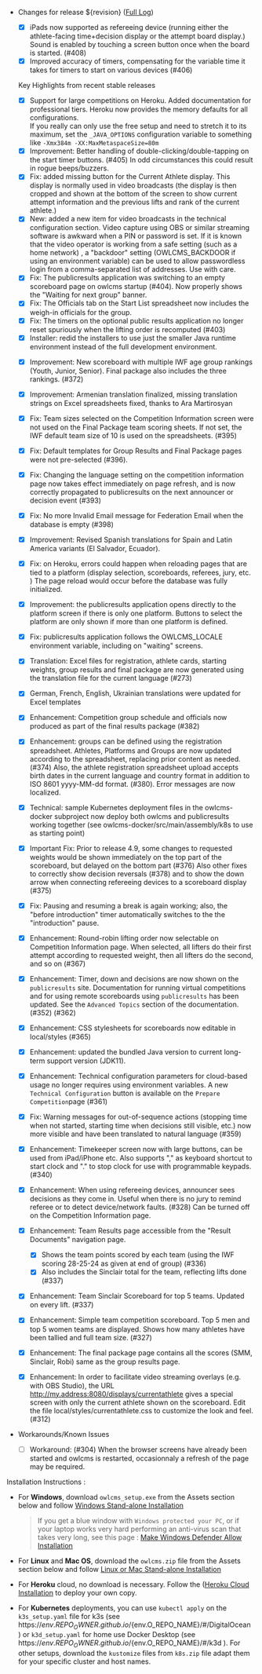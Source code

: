 * Changes for release ${revision}  ([Full Log](https://github.com/jflamy/owlcms4/issues?utf8=%E2%9C%93&q=is%3Aclosed+is%3Aissue+project%3Ajflamy%2Fowlcms4%2F1+))

  - [x] iPads now supported as refereeing device (running either the athlete-facing time+decision display or the attempt board display.)   Sound is enabled by touching a screen button once when the board is started. (#408)
  - [x] Improved accuracy of timers, compensating for the variable time it takes for timers to start on various devices (#406)
  
  Key Highlights from recent stable releases
  
  - [x] Support for large competitions on Heroku. Added documentation for professional tiers. Heroku now provides the memory defaults for all configurations.  
    If you really can only use the free setup and need to stretch it to its maximum, set the `_JAVA_OPTIONS` configuration variable to something like `-Xmx384m -XX:MaxMetaspaceSize=80m`
  - [x] Improvement: Better handling of double-clicking/double-tapping on the start timer buttons. (#405) In odd circumstances this could result in rogue beeps/buzzers.
  - [x] Fix: added missing button for the Current Athlete display. This display is normally used in video broadcasts (the display is then cropped and shown at the bottom of the screen to show current attempt information and the previous lifts and rank of the current athlete.)
  - [x] New: added a new item for video broadcasts in the technical configuration section. Video capture using OBS or similar streaming software is awkward when a PIN or password is set.  If it is known that the video operator is working from a safe setting (such as a home network) , a "backdoor" setting (OWLCMS_BACKDOOR if using an environment variable) can be used to allow passwordless login from a comma-separated list of addresses.  Use with care.
  - [x] Fix: The publicresults application was switching to an empty scoreboard page on owlcms startup (#404).  Now properly shows the "Waiting for next group" banner.
  - [x] Fix: The Officials tab on the Start List spreadsheet now includes the weigh-in officials for the group.
  - [x] Fix: The timers on the optional public results application no longer reset spuriously when the lifting order is recomputed (#403)
  - [x] Installer:  redid the installers to use just the smaller Java runtime environment instead of the full development environment.
  
  * [x] Improvement: New scoreboard with multiple IWF age group rankings (Youth, Junior, Senior).  Final package also includes the three rankings. (#372)
  * [x] Improvement: Armenian translation finalized, missing translation strings on Excel spreadsheets fixed, thanks to Ara Martirosyan
  * [x] Fix: Team sizes selected on the Competition Information screen were not used on the Final Package team scoring sheets.  If not set, the IWF default team size of 10 is used on the spreadsheets. (#395) 
  * [x] Fix: Default templates for Group Results and Final Package pages were not pre-selected (#396).
  * [x] Fix: Changing the language setting on the competition information page now takes effect immediately on page refresh, and is now correctly propagated to publicresults on the next announcer or decision event (#393)
  * [x] Fix: No more Invalid Email message for Federation Email when the database is empty (#398)
  * [x] Improvement: Revised Spanish translations for Spain and Latin America variants (El Salvador, Ecuador).
  * [x] Fix: on Heroku, errors could happen when reloading pages that are tied to a platform (display selection, scoreboards, referees, jury, etc. )  The page reload would occur before the database was fully initialized.
  * [x] Improvement: the publicresults application opens directly to the platform screen if there is only one platform.  Buttons to select the platform are only shown if more than one platform is defined.
  * [x] Fix: publicresults application follows the OWLCMS_LOCALE environment variable, including on "waiting" screens.
  * [x] Translation: Excel files for registration, athlete cards, starting weights, group results and final package are now generated using the translation file for the current language (#273)
  * [x] German, French, English, Ukrainian translations were updated for Excel templates
  * [x] Enhancement: Competition group schedule and officials now produced as part of the final results package (#382)
  * [x] Enhancement: groups can be defined using the registration spreadsheet.  Athletes, Platforms and Groups are now updated according to the spreadsheet, replacing prior content as needed. (#374)  Also, the athlete registration spreadsheet upload accepts birth dates in the current language and country format in addition to ISO 8601 yyyy-MM-dd format. (#380).  Error messages are now localized.
  * [x] Technical: sample Kubernetes deployment files in the owlcms-docker subproject now deploy both owlcms and publicresults working together (see owlcms-docker/src/main/assembly/k8s to use as starting point)
  
  * [x] Important Fix: Prior to release 4.9, some changes to requested weights would be shown immediately on the top part of the scoreboard, but delayed on the bottom part (#376)   Also other fixes to correctly show decision reversals (#378) and to show the down arrow when connecting refereeing devices to a scoreboard display (#375)
  * [x] Fix:  Pausing and resuming a break is again working; also, the "before introduction" timer automatically switches to the the "introduction" pause.
  * [x] Enhancement: Round-robin lifting order now selectable on Competition Information page. When selected, all lifters do their first attempt according to requested weight,  then all lifters do the second, and so on (#367)
  * [x] Enhancement: Timer, down and decisions are now shown on the `publicresults` site.  Documentation for running virtual competitions and for using remote scoreboards using `publicresults` has been updated.  See the `Advanced Topics` section of the documentation. (#352) (#362)
  * [x] Enhancement: CSS stylesheets for scoreboards now editable in local/styles (#365)
  * [x] Enhancement: updated the bundled Java version to current long-term support version (JDK11).
  * [x] Enhancement: Technical configuration parameters for cloud-based usage no longer requires using environment variables.  A new `Technical Configuration` button is available on the `Prepare Competition`page (#361)
  * [x] Fix: Warning messages for out-of-sequence actions (stopping time when not started, starting time when decisions still visible, etc.) now more visible and have been translated to natural language (#359)
  * [x] Enhancement: Timekeeper screen now with large buttons, can be used from iPad/iPhone etc.  Also supports "," as keyboard shortcut to start clock and "." to stop clock for use with programmable keypads. (#340) 
  * [x] Enhancement: When using refereeing devices, announcer sees decisions as they come in. Useful when there is no jury to remind referee or to detect device/network faults. (#328)  Can be turned off on the Competition Information page.
  * [x] Enhancement: Team Results page accessible from the "Result Documents" navigation page. 
    * [x] Shows the team points scored by each team (using the IWF scoring 28-25-24 as given at end of group) (#336)   
    * [x] Also includes the Sinclair total for the team, reflecting lifts done (#337)
  * [x] Enhancement: Team Sinclair Scoreboard for top 5 teams.  Updated on every lift. (#337)
  * [x] Enhancement: Simple team competition scoreboard.  Top 5 men and top 5 women teams are displayed. Shows how many athletes have been tallied and full team size. (#327)
  * [x] Enhancement: The final package page contains all the scores (SMM, Sinclair, Robi) same as the group results page.
  * [x] Enhancement: In order to facilitate video streaming overlays (e.g. with OBS Studio), the URL http://my.address:8080/displays/currentathlete gives a special screen with only the current athlete shown on the scoreboard.  Edit the file local/styles/currentathlete.css to customize the look and feel. (#312)
  
* Workarounds/Known Issues
  
  - [ ] Workaround: (#304) When the browser screens have already been started and owlcms is restarted,  occasionnaly a refresh of the page may be required.

Installation Instructions :
  - For **Windows**, download `owlcms_setup.exe` from the Assets section below and follow [Windows Stand-alone Installation](https://${env.REPO_OWNER}.github.io/${env.O_REPO_NAME}/#/LocalWindowsSetup)
    
    > If you get a blue window with `Windows protected your PC`, or if your laptop works very hard performing an anti-virus scan that takes very long, see this page : [Make Windows Defender Allow Installation](https://jflamy.github.io/owlcms4/#/DefenderOff)
    
  - For **Linux** and **Mac OS**, download the `owlcms.zip` file from the Assets section below and follow [Linux or Mac Stand-alone Installation](https://${env.REPO_OWNER}.github.io/${env.O_REPO_NAME}/#/LocalLinuxMacSetup)

  - For **Heroku** cloud, no download is necessary. Follow the ([Heroku Cloud Installation](https://${env.REPO_OWNER}.github.io/${env.O_REPO_NAME}/#/Cloud) to deploy your own copy.

  - For **Kubernetes** deployments, you can use `kubectl apply` on the `k3s_setup.yaml` file for k3s  (see https://${env.REPO_OWNER}.github.io/${env.O_REPO_NAME}/#/DigitalOcean ) or `k3d_setup.yaml` for home use Docker Desktop (see https://${env.REPO_OWNER}.github.io/${env.O_REPO_NAME}/#/k3d ).  For other setups, download the `kustomize` files from `k8s.zip` file adapt them for your specific cluster and host names. 
